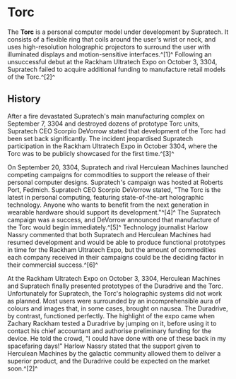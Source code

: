 # Torc
The **Torc** is a personal computer model under development by Supratech. It consists of a flexible ring that coils around the user's wrist or neck, and uses high-resolution holographic projectors to surround the user with illuminated displays and motion-sensitive interfaces.^[1]^ Following an unsuccessful debut at the Rackham Ultratech Expo on October 3, 3304, Supratech failed to acquire additional funding to manufacture retail models of the Torc.^[2]^

## History

After a fire devastated Supratech's main manufacturing complex on September 7, 3304 and destroyed dozens of prototype Torc units, Supratech CEO Scorpio DeVorrow stated that development of the Torc had been set back significantly. The incident jeopardised Supratech participation in the Rackham Ultratech Expo in October 3304, where the Torc was to be publicly showcased for the first time.^[3]^

On September 20, 3304, Supratech and rival Herculean Machines launched competing campaigns for commodities to support the release of their personal computer designs. Supratech's campaign was hosted at Roberts Port, Fedmich. Supratech CEO Scorpio DeVorrow stated, "The Torc is the latest in personal computing, featuring state-of-the-art holographic technology. Anyone who wants to benefit from the next generation in wearable hardware should support its development."^[4]^ The Supratech campaign was a success, and DeVorrow announced that manufacture of the Torc would begin immediately.^[5]^ Technology journalist Harlow Nassry commented that both Supratech and Herculean Machines had resumed development and would be able to produce functional prototypes in time for the Rackham Ultratech Expo, but the amount of commodities each company received in their campaigns could be the deciding factor in their commercial success.^[6]^

At the Rackham Ultratech Expo on October 3, 3304, Herculean Machines and Supratech finally presented prototypes of the Duradrive and the Torc. Unfortunately for Supratech, the Torc's holographic systems did not work as planned. Most users were surrounded by an incomprehensible aura of colours and images that, in some cases, brought on nausea. The Duradrive, by contrast, functioned perfectly. The highlight of the expo came when Zachary Rackham tested a Duradrive by jumping on it, before using it to contact his chief accountant and authorise preliminary funding for the device. He told the crowd, "I could have done with one of these back in my spacefaring days!" Harlow Nassry stated that the support given to Herculean Machines by the galactic community allowed them to deliver a superior product, and the Duradrive could be expected on the market soon.^[2]^